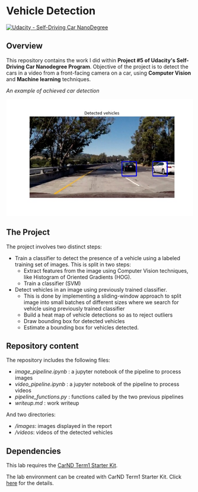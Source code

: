 # Vehicle Detection
[![Udacity - Self-Driving Car NanoDegree](https://s3.amazonaws.com/udacity-sdc/github/shield-carnd.svg)](http://www.udacity.com/drive)

## Overview
This repository contains the work I did within **Project #5 of Udacity's Self-Driving Car Nanodegree Program**. Objective of the project is to detect the cars in a video from a front-facing camera on a car, using **Computer Vision** and **Machine learning** techniques.

*An example of achieved car detection*

![](./images/detected_vehicles.jpg)


The Project
---

The project involves two distinct steps:

*  Train a classifier to detect the presence of a vehicle using a labeled training set of images. This is split in two steps:
	* Extract features from the image using Computer Vision techniques, like Histogram of Oriented Gradients (HOG).
	* Train a classifier (SVM)
* Detect vehicles in an image using previously trained classifier. 
	* This is done by implementing a sliding-window approach to split image into small batches of different sizes where we search for vehicle using previously trained classifier
	* Build a heat map of vehicle detections so as to reject outliers 
	* Draw bounding box for detected vehicles
	* Estimate a bounding box for vehicles detected.

## Repository content

The repository includes the following files:

* _image\_pipeline.ipynb_ : a jupyter notebook of the pipeline to process images
* _video\_pipeline.ipynb_ : a jupyter notebook of the pipeline to process videos
* _pipeline\_functions.py_ : functions called by the two previous pipelines
* _writeup.md_ : work writeup

And two directories:

* _/images_: images displayed in the report
* _/videos_: videos of the detected vehicles

## Dependencies

This lab requires the [CarND Term1 Starter Kit](https://github.com/udacity/CarND-Term1-Starter-Kit).

The lab environment can be created with CarND Term1 Starter Kit. Click [here](https://github.com/udacity/CarND-Term1-Starter-Kit/blob/master/README.md) for the details.

